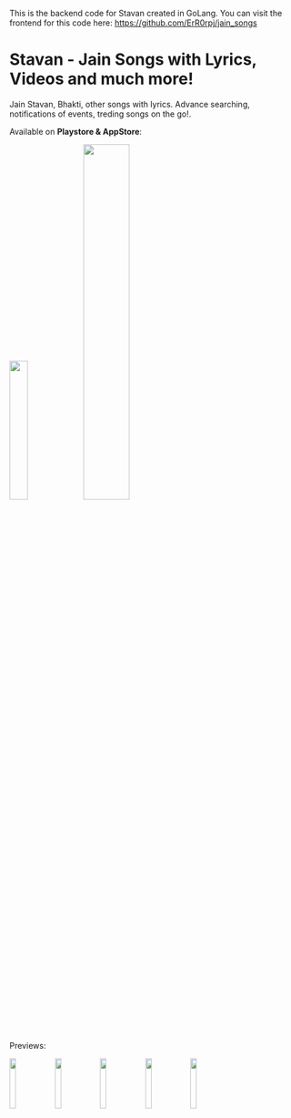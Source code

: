 This is the backend code for Stavan created in GoLang. You can visit the frontend for this code here: https://github.com/ErR0rpj/jain_songs

# Stavan - Jain Songs with Lyrics, Videos and much more!

Jain Stavan, Bhakti, other songs with lyrics. Advance searching, notifications of events, treding songs on the go!.


Available on **Playstore & AppStore**:

<a href="https://play.google.com/store/apps/details?id=com.JainDevelopers.jain_songs"><img src="https://www.pngall.com/wp-content/uploads/10/Google-Play-PNG-Clipart.png" width="25%" height="25%"></img></a>
<a href="https://apps.apple.com/sa/app/stavan-jain-songs-with-lyrics/id6478548364"><img src="https://www.freepnglogos.com/uploads/app-store-logo-png/download-on-the-app-store-logo-png-23.png" width="40%" height="40%"></img></a>

Previews:

<img src="https://github.com/ErR0rpj/jain_songs/assets/48293372/41200fc5-010f-4cb5-af02-e44d002a4472" width="15%" height="15%"></img>
<img src="https://github.com/ErR0rpj/jain_songs/assets/48293372/d41d50ee-48f6-4b6e-be78-5a213fdf1f04" width="15%" height="15%"></img>
<img src="https://github.com/ErR0rpj/jain_songs/assets/48293372/9cd49149-8f07-4232-85ca-602fe349fa23" width="15%" height="15%"></img>
<img src="https://github.com/ErR0rpj/jain_songs/assets/48293372/0ba52136-4457-47ea-ba47-db98e8907f7b" width="15%" height="15%"></img>
<img src="https://github.com/ErR0rpj/jain_songs/assets/48293372/f8b220ff-cb74-48de-906e-045d22db4406" width="15%" height="15%"></img>
